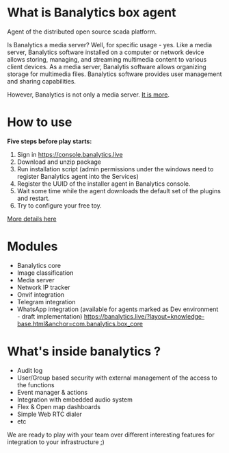 # What is Banalytics box agent

Agent of the distributed open source scada platform.

Is Banalytics a media server? Well, for specific usage - yes. Like a media server, Banalytics software installed on a computer or network device allows storing, managing, and streaming multimedia content to various client devices. As a media server, Banalytis software allows organizing storage for multimedia files. Banalytics software provides user management and sharing capabilities.

However, Banalytics is not only a media server. [It is more](https://banalytics.live/?layout=articles.html&anchor=about-banalytics).



# How to use

**Five steps before play starts:**
1. Sign in https://console.banalytics.live
2. Download and unzip package
3. Run installation script (admin permissions under the windows need to register Banalytics agent into the Services)
4. Register the UUID of the installer agent in Banalytics console.
5. Wait some time while the agent downloads the default set of the plugins and restart.
6. Try to configure your free toy.
   
[More details here](https://banalytics.live/?layout=knowledge-base.html&anchor=install-and-register-BanalyticsBox)

# Modules 

- Banalytics core
- Image classification
- Media server
- Network IP tracker
- Onvif integration
- Telegram integration
- WhatsApp integration (available for agents marked as Dev environment - draft implementation)
https://banalytics.live/?layout=knowledge-base.html&anchor=com.banalytics.box_core

# What's inside banalytics ?
- Audit log
- User/Group based security with external management of the access to the functions
- Event manager & actions
- Integration with embedded audio system
- Flex & Open map dashboards
- Simple Web RTC dialer
- etc



We are ready to play with your team over different interesting features for integration to your infrastructure ;)
